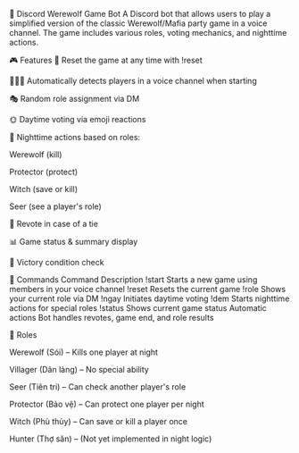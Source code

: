 
🐺 Discord Werewolf Game Bot
A Discord bot that allows users to play a simplified version of the classic Werewolf/Mafia party game in a voice channel. The game includes various roles, voting mechanics, and nighttime actions.

🎮 Features
🔄 Reset the game at any time with !reset

🧑‍🤝‍🧑 Automatically detects players in a voice channel when starting

🎭 Random role assignment via DM

🌞 Daytime voting via emoji reactions

🌙 Nighttime actions based on roles:

Werewolf (kill)

Protector (protect)

Witch (save or kill)

Seer (see a player's role)

🔁 Revote in case of a tie

📊 Game status & summary display

🏁 Victory condition check

📜 Commands
Command	Description
!start	Starts a new game using members in your voice channel
!reset	Resets the current game
!role	Shows your current role via DM
!ngay	Initiates daytime voting
!dem	Starts nighttime actions for special roles
!status	Shows current game status
Automatic actions	Bot handles revotes, game end, and role results


🧩 Roles

Werewolf (Sói) – Kills one player at night

Villager (Dân làng) – No special ability

Seer (Tiên tri) – Can check another player's role

Protector (Bảo vệ) – Can protect one player per night

Witch (Phù thủy) – Can save or kill a player once

Hunter (Thợ săn) – (Not yet implemented in night logic)
